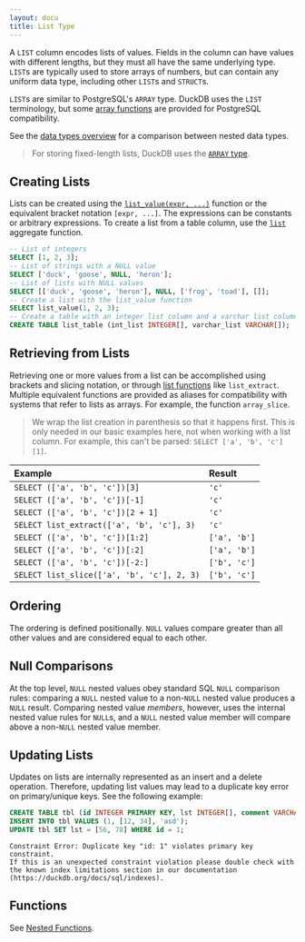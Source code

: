 ```yaml
---
layout: docu
title: List Type
---
```


A `LIST` column encodes lists of values. Fields in the column can have values with different lengths, but they must all have the same underlying type. `LIST`s are typically used to store arrays of numbers, but can contain any uniform data type, including other `LIST`s and `STRUCT`s.

`LIST`s are similar to PostgreSQL's `ARRAY` type. DuckDB uses the `LIST` terminology, but some [array functions](../functions/nested#list-functions) are provided for PostgreSQL compatibility.

See the [data types overview](../../sql/data_types/overview) for a comparison between nested data types.

> For storing fixed-length lists, DuckDB uses the [`ARRAY` type](array).

## Creating Lists

Lists can be created using the [`list_value(expr, ...)`](../functions/nested#list-functions) function or the equivalent bracket notation `[expr, ...]`. The expressions can be constants or arbitrary expressions. To create a list from a table column, use the [`list`](../aggregates#general-aggregate-functions) aggregate function.

```sql
-- List of integers
SELECT [1, 2, 3];
-- List of strings with a NULL value
SELECT ['duck', 'goose', NULL, 'heron'];
-- List of lists with NULL values
SELECT [['duck', 'goose', 'heron'], NULL, ['frog', 'toad'], []];
-- Create a list with the list_value function
SELECT list_value(1, 2, 3);
-- Create a table with an integer list column and a varchar list column
CREATE TABLE list_table (int_list INTEGER[], varchar_list VARCHAR[]);
```

## Retrieving from Lists

Retrieving one or more values from a list can be accomplished using brackets and slicing notation, or through [list functions](../functions/nested#list-functions) like `list_extract`. Multiple equivalent functions are provided as aliases for compatibility with systems that refer to lists as arrays. For example, the function `array_slice`.

> We wrap the list creation in parenthesis so that it happens first.
> This is only needed in our basic examples here, not when working with a list column.
> For example, this can't be parsed: `SELECT ['a', 'b', 'c'][1]`.

<div class="narrow_table"></div>

| Example                                    | Result       |
|:-------------------------------------------|:-------------|
| `SELECT (['a', 'b', 'c'])[3]`              | `'c'`        |
| `SELECT (['a', 'b', 'c'])[-1]`             | `'c'`        |
| `SELECT (['a', 'b', 'c'])[2 + 1]`          | `'c'`        |
| `SELECT list_extract(['a', 'b', 'c'], 3)`  | `'c'`        |
| `SELECT (['a', 'b', 'c'])[1:2]`            | `['a', 'b']` |
| `SELECT (['a', 'b', 'c'])[:2]`             | `['a', 'b']` |
| `SELECT (['a', 'b', 'c'])[-2:]`            | `['b', 'c']` |
| `SELECT list_slice(['a', 'b', 'c'], 2, 3)` | `['b', 'c']` |

## Ordering

The ordering is defined positionally. `NULL` values compare greater than all other values and are considered equal to each other.

## Null Comparisons

At the top level, `NULL` nested values obey standard SQL `NULL` comparison rules:
comparing a `NULL` nested value to a non-`NULL` nested value produces a `NULL` result.
Comparing nested value _members_, however, uses the internal nested value rules for `NULL`s,
and a `NULL` nested value member will compare above a non-`NULL` nested value member.

## Updating Lists

Updates on lists are internally represented as an insert and a delete operation.
Therefore, updating list values may lead to a duplicate key error on primary/unique keys.
See the following example:

```sql
CREATE TABLE tbl (id INTEGER PRIMARY KEY, lst INTEGER[], comment VARCHAR);
INSERT INTO tbl VALUES (1, [12, 34], 'asd');
UPDATE tbl SET lst = [56, 78] WHERE id = 1;
```

```console
Constraint Error: Duplicate key "id: 1" violates primary key constraint.
If this is an unexpected constraint violation please double check with the known index limitations section in our documentation (https://duckdb.org/docs/sql/indexes).
```

## Functions

See [Nested Functions](../../sql/functions/nested).
